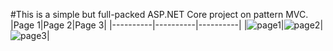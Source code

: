 #This is a simple but full-packed ASP.NET Core project on pattern MVC.
|Page 1|Page 2|Page 3|
|----------|----------|----------|
|![page1](https://user-images.githubusercontent.com/24496601/38771029-7801e5de-4024-11e8-93e1-12b5e9329af8.png)|![page2](https://user-images.githubusercontent.com/24496601/38771030-781d164c-4024-11e8-9636-9acb19b29137.png)|![page3](https://user-images.githubusercontent.com/24496601/38771031-78380d3a-4024-11e8-9600-ba4395b37bda.png)|

